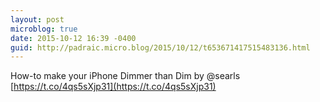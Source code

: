 ```yaml
---
layout: post
microblog: true
date: 2015-10-12 16:39 -0400
guid: http://padraic.micro.blog/2015/10/12/t653671417515483136.html
---
```

How-to make your iPhone Dimmer than Dim by @searls [https://t.co/4qs5sXjp31](https://t.co/4qs5sXjp31)
